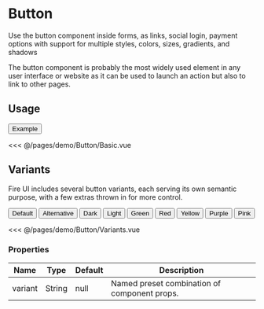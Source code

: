 <script setup>
import Basic from './demo/Button/Basic.vue'
import Warning from './demo/Button/Variants.vue'

import ContainerFlexGap from '../.vitepress/components/ContainerFlexGap.vue'
</script>

# Button

Use the button component inside forms, as links, social login, payment options with support for multiple styles, colors, sizes, gradients, and shadows

The button component is probably the most widely used element in any user interface or website as it can be used to launch an action but also to link to other pages.

<!-- * CSS from [PrimeIcons](https://www.primefaces.org/showcase/icons.xhtml) and [PrimeFlex](https://www.primefaces.org/primeflex/) -->

## Usage

<DemoContainer>
  <Button>Example</Button>
</DemoContainer>

<<< @/pages/demo/Button/Basic.vue

## Variants

Fire UI includes several button variants, each serving its own semantic purpose, with a few extras thrown in for more control.

<ContainerFlexGap>
  <Button variant="default">Default</Button>
  <Button variant="alternative">Alternative</Button>
  <Button variant="dark">Dark</Button>
  <Button variant="light">Light</Button>
  <Button variant="green">Green</Button>
  <Button variant="red">Red</Button>
  <Button variant="yellow">Yellow</Button>
  <Button variant="purple">Purple</Button>
  <Button variant="pink">Pink</Button>
</ContainerFlexGap>

<<< @/pages/demo/Button/Variants.vue

### Properties

| Name            | Type     | Default  | Description     |
| -----------     | -------- | -------- | --------------- |
| variant | String | null | Named preset combination of component props. |
